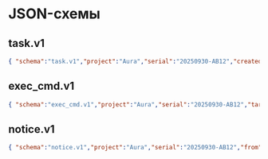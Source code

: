# JSON-схемы

## task.v1
```json
{ "schema":"task.v1","project":"Aura","serial":"20250930-AB12","created_utc":"2025-09-30T12:34:56Z","message":"ТЗ...","state":"queued"}
```

## exec_cmd.v1
```json
{ "schema":"exec_cmd.v1","project":"Aura","serial":"20250930-AB12","targetWindow":"ops","coordsProfile":"4K_HALF","ops":[{"op":"CLICK","x":2100,"y":300}]}
```

## notice.v1
```json
{ "schema":"notice.v1","project":"Aura","serial":"20250930-AB12","from":"router","label":"Для пользователя","text":"Этап 1 выполнен","updated_utc":"2025-09-30T12:45:00Z"}
```
